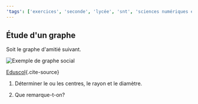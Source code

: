 ```yaml
---
'tags': ['exercices', 'seconde', 'lycée', 'snt', 'sciences numériques et technologie']
---
```


## Étude d'un graphe

Soit le graphe d'amitié suivant.

![Exemple de graphe social](../../images/graphe2.png)

[Eduscol](https://cache.media.eduscol.education.fr/file/SNT/10/5/RA19_Lycee_G_SNT_2nd_Milgram_graphe_1161105.pdf){.cite-source}

1. Déterminer le ou les centres, le rayon et le diamètre. 

2. Que remarque-t-on?